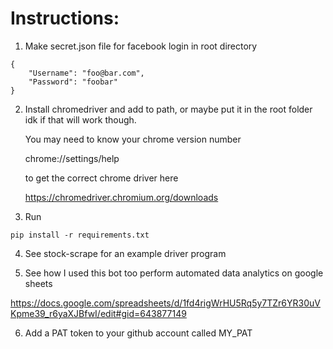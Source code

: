 # Instructions:
1) Make secret.json file for facebook login in root directory
```
{
    "Username": "foo@bar.com",
    "Password": "foobar"
}
```
2) Install chromedriver and add to path, or maybe put it in the root folder idk if that will work though.

    You may need to know your chrome version number

    chrome://settings/help

    to get the correct chrome driver here

    https://chromedriver.chromium.org/downloads

3) Run 

```pip install -r requirements.txt```

4) See stock-scrape for an example driver program

5) See how I used this bot too perform automated data analytics on google sheets

https://docs.google.com/spreadsheets/d/1fd4rigWrHU5Rq5y7TZr6YR30uVKpme39_r6yaXJBfwI/edit#gid=643877149

6) Add a PAT token to your github account called MY_PAT
